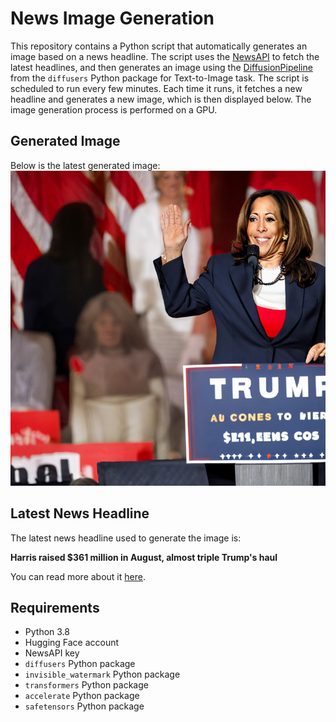 # News Image Generation
This repository contains a Python script that automatically generates an image based on a news headline. The script uses the [NewsAPI](https://newsapi.org/) to fetch the latest headlines, and then generates an image using the [DiffusionPipeline](https://github.com/huggingface/diffusers) from the `diffusers` Python package for Text-to-Image task.
The script is scheduled to run every few minutes. Each time it runs, it fetches a new headline and generates a new image, which is then displayed below. The image generation process is performed on a GPU.

## Generated Image
Below is the latest generated image:
![Generated Image](image.png)

## Latest News Headline
The latest news headline used to generate the image is:

**Harris raised $361 million in August, almost triple Trump's haul**

You can read more about it [here](https://news.google.com/rss/articles/CBMifkFVX3lxTE1oZzRDRzM1U09fZUd2UWkyTUdyUVFKMkxHT0VackRRVG5VTTVYemZ2aEpSa0VjazVfSHdHcG1nY3Z0VmNJcmQ2Z25lQ29Iel9NYm1QOHY5VVhXb1VYcExoa05yYVRid1EwREpRMmgya1h3YjI2TVVyWGprakg5dw?oc=5).

## Requirements
- Python 3.8
- Hugging Face account
- NewsAPI key
- `diffusers` Python package
- `invisible_watermark` Python package
- `transformers` Python package
- `accelerate` Python package
- `safetensors` Python package
